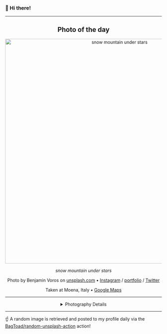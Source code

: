 ### 👋 Hi there!

----
<div align="center">

## Photo of the day
  
  <a href="https://unsplash.com/photos/snow-mountain-under-stars-phIFdC6lA4E"><img width="720" src="https://images.unsplash.com/photo-1519681393784-d120267933ba?crop=entropy&cs=tinysrgb&fit=max&fm=jpg&ixid=M3w1NTI0NDl8MHwxfHJhbmRvbXx8fHx8fHx8fDE3MTA4MjgwMzF8&ixlib=rb-4.0.3&q=80&w=1080" alt="snow mountain under stars"></a>
  
  <em>snow mountain under stars</em>
  
  <em></em>

  Photo by Benjamin Voros on [unsplash.com](https://unsplash.com/) • [Instagram](https://instagram.com/voros_beni) / [portfolio](http://www.vorosbenjamin.com) / [Twitter](https://twitter.com/voros_benjamin)
  
  Taken at Moena, Italy • [Google Maps](https://www.google.com/maps/search/?api=1&query=46.37642,11.6615999000001)
  
  ---
  
<details>
<summary>Photography Details</summary>
  
| Parameter     | Value |
| ------------- | ----- |
| Camera Model  | Canon EOS 600D |
| Exposure Time | 1/200 |
| Aperture      | 5.0 |
| Focal Length  | 84.0 |
| ISO           | 100 |
| Location      | Moena, Italy (Italy) |
| Coordinates   | Latitude 46.37642, Longitude 11.6615999000001 |

### Map

```geojson
        {
            "type": "FeatureCollection",
            "features": [
                {
                    "type": "Feature",
                    "properties": {},
                    "geometry": {
                        "coordinates": [
                            11.6615999000001,
                            46.37642
                        ],
                        "type": "Point"
                    },
                    "id": 1
                },
                {
                    "type": "Feature",
                    "properties": {},
                    "geometry": {
                        "coordinates": [
                            [
                                11.9615999000001,
                                46.67642
                            ],
                            [
                                11.9615999000001,
                                46.076420000000006
                            ],
                            [
                                11.3615999000001,
                                46.076420000000006
                            ],
                            [
                                11.3615999000001,
                                46.67642
                            ],
                            [
                                11.9615999000001,
                                46.67642
                            ]
                        ],
                        "type": "LineString"
                    }
                }
            ]
        }
```

</details>

</div>

----

☝️ A random image is retrieved and posted to my profile daily via the [BagToad/random-unsplash-action](https://github.com/BagToad/random-unsplash-action) action!
